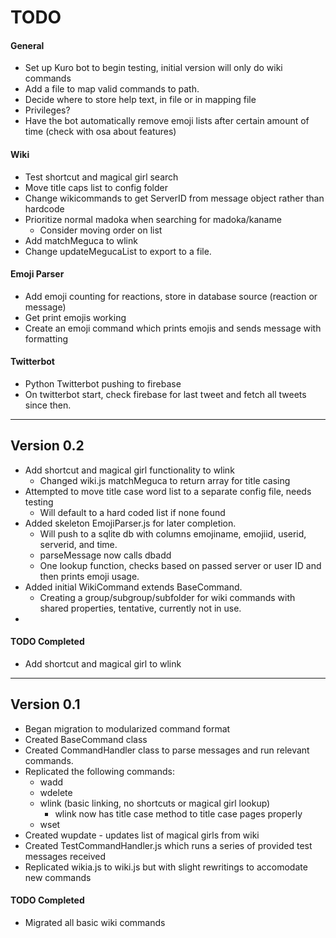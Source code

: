 # TODO

#### General

- Set up Kuro bot to begin testing, initial version will only do wiki commands
- Add a file to map valid commands to path.
- Decide where to store help text, in file or in mapping file
- Privileges?
- Have the bot automatically remove emoji lists after certain amount of time (check with osa about features)

#### Wiki
- Test shortcut and magical girl search
- Move title caps list to config folder
- Change wikicommands to get ServerID from message object rather than hardcode
- Prioritize normal madoka when searching for madoka/kaname
     - Consider moving order on list
- Add matchMeguca to wlink
- Change updateMegucaList to export to a file.

#### Emoji Parser
- Add emoji counting for reactions, store in database source (reaction or message)
- Get print emojis working
- Create an emoji command which prints emojis and sends message with formatting

#### Twitterbot
- Python Twitterbot pushing to firebase
- On twitterbot start, check firebase for last tweet and fetch all tweets since then.


---

## Version 0.2
- Add shortcut and magical girl functionality to wlink
    - Changed wiki.js matchMeguca to return array for title casing
- Attempted to move title case word list to a separate config file, needs testing
    - Will default to a hard coded list if none found
- Added skeleton EmojiParser.js for later completion.
    - Will push to a sqlite db with columns emojiname, emojiid, userid, serverid, and time.
    - parseMessage now calls dbadd
    - One lookup function, checks based on passed server or user ID and then prints emoji usage.
- Added initial WikiCommand extends BaseCommand.
    - Creating a group/subgroup/subfolder for wiki commands with shared properties, tentative, currently not in use.
-

#### TODO Completed
- Add shortcut and magical girl to wlink

---

## Version 0.1
- Began migration to modularized command format
- Created BaseCommand class
- Created CommandHandler class to parse messages and run relevant commands.
- Replicated the following commands:
    - wadd
    - wdelete
    - wlink (basic linking, no shortcuts or magical girl lookup)
        - wlink now has title case method to title case pages properly
    - wset
- Created wupdate - updates list of magical girls from wiki
- Created TestCommandHandler.js which runs a series of provided test messages received
- Replicated wikia.js to wiki.js but with slight rewritings to accomodate new commands

#### TODO Completed
- Migrated all basic wiki commands
